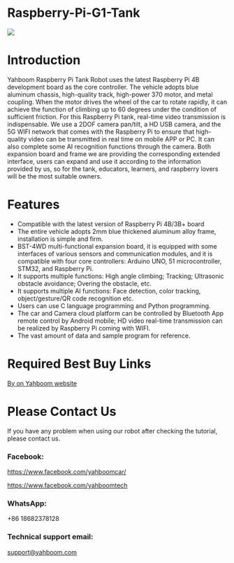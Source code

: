 # Raspberry-Pi-G1-Tank
![](https://github.com/YahboomTechnology/Raspberry-pi-G1-Tank/blob/master/Yahboom_PiTank.jpg)
# Introduction
Yahboom Raspberry Pi Tank Robot uses the latest Raspberry Pi 4B development board as the core controller. The vehicle adopts blue aluminum chassis, high-quality track, high-power 370 motor, and metal coupling. When the motor drives the wheel of the car to rotate rapidly, it can achieve the function of climbing up to 60 degrees under the condition of sufficient friction. For this Raspberry Pi tank, real-time video transmission is indispensable. We use a 2DOF camera pan/tilt, a HD USB camera, and the 5G WIFI network that comes with the Raspberry Pi to ensure that high-quality video can be transmitted in real time on mobile APP or PC. It can also complete some AI recognition functions through the camera. Both expansion board and frame we are providing the corresponding extended interface, users can expand and use it according to the information provided by us, so for the tank, educators, learners, and raspberry lovers will be the most suitable owners.

# Features
* Compatible with the latest version of Raspberry Pi 4B/3B+ board
* The entire vehicle adopts 2mm blue thickened aluminum alloy frame, installation is simple and firm.
* BST-4WD multi-functional expansion board, it is equipped with some interfaces of various sensors and communication modules, and it is compatible with four core controllers: Arduino UNO, 51 microcontroller, STM32, and Raspberry Pi.
* It supports multiple functions: High angle climbing; Tracking; Ultrasonic obstacle avoidance; Overing the obstacle, etc.
* It supports multiple AI functions: Face detection, color tracking, object/gesture/QR code recognition etc.
* Users can use C language programming and Python programming.
* The car and Camera cloud platform can be controlled by Bluetooth App remote control by Android mobile; HD video real-time transmission can be realized by Raspberry Pi coming with WIFI.
* The vast amount of data and sample program for reference.

# Required Best Buy Links
[By on Yahboom website](https://category.yahboom.net/collections/rp-smart-robot/products/g1tank)

# Please Contact Us
If you have any problem when using our robot after checking the tutorial, please contact us.

### Facebook: 
https://www.facebook.com/yahboomcar/ 
  
https://www.facebook.com/yahboomtech
### WhatsApp:

+86 18682378128

### Technical support email: 
support@yahboom.com

